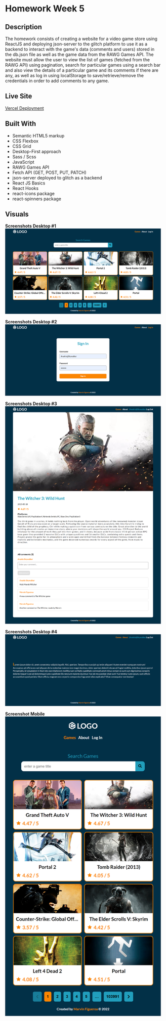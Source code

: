 # Homework Week 5

## Description

The homework consists of creating a website for a video game store using ReactJS and deploying json-server to the glitch platform to use it as a backend to interact with the game's data (comments and users) stored in the db.json file as well as the game data from the RAWG Games API. The website must allow the user to view the list of games (fetched from the RAWG API) using pagination, search for particular games using a search bar and also view the details of a particular game and its comments if there are any, as well as log in using localStorage to save/retrieve/remove the credentials in order to add comments to any game.

## Live Site

[Vercel Deployment](https://homework-week-5.vercel.app/)

## Built With

- Semantic HTML5 markup
- CSS Flexbox
- CSS Grid
- Desktop-First approach
- Sass / Scss
- JavaScript
- RAWG Games API
- Fetch API (GET, POST, PUT, PATCH)
- json-server deployed to glitch as a backend
- React JS Basics
- React Hooks
- react-icons package
- react-spinners package

## Visuals

**Screenshots Desktop #1**
![](./screenshots/screenshot-desktop.png)

**Screenshots Desktop #2**
![](./screenshots/screenshot-desktop-2.png)

**Screenshots Desktop #3**
![](./screenshots/screenshot-desktop-3.png)

**Screenshots Desktop #4**
![](./screenshots/screenshot-desktop-4.png)

**Screenshot Mobile**
![](./screenshots/screenshot-mobile.png)

